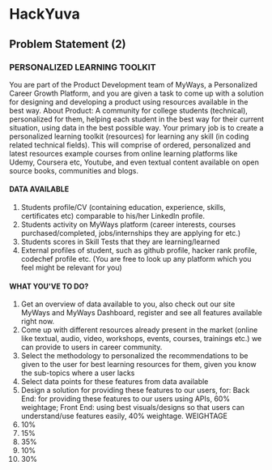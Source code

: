 # HackYuva

## Problem Statement (2)
### PERSONALIZED LEARNING TOOLKIT
You are part of the Product Development team of MyWays, a Personalized Career Growth Platform, and you are given a task to come up with a solution for designing and developing a product using resources available in the best way.
About Product: A community for college students (technical), personalized for them, helping each student in the best way for their current situation, using data in the best possible way. Your primary job is to create a personalized learning toolkit (resources) for learning any skill (in coding related technical fields). This will comprise of ordered, personalized and latest resources example courses from online learning platforms like Udemy, Coursera etc, Youtube, and even textual content available on open source books, communities and blogs.

#### DATA AVAILABLE
1. Students profile/CV (containing education, experience, skills, certificates etc) comparable to his/her LinkedIn profile.
2. Students activity on MyWays platform (career interests, courses purchased/completed, jobs/internships they are applying for etc.)
3. Students scores in Skill Tests that they are learning/learned
4. External profiles of student, such as github profile, hacker rank profile, codechef profile etc. (You are free to look up any platform which you feel might be relevant for you)
#### WHAT YOU'VE TO DO?
1. Get an overview of data available to you, also check out our site MyWays and MyWays Dashboard, register and see all features available right now.
2. Come up with different resources already present in the market (online like textual, audio, video, workshops, events, courses, trainings etc.) we can provide to users in career community.
3. Select the methodology to personalized the recommendations to be given to the user for best learning resources for them, given you know the sub-topics where a user lacks
4. Select data points for these features from data available
5. Design a solution for providing these features to our users, for:
Back End: for providing these features to our users using APIs, 60% weightage;
Front End: using best visuals/designs so that users can understand/use features easily, 40% weightage.
WEIGHTAGE
1. 10%
2. 15%
3. 35%
4. 10%
5. 30%
